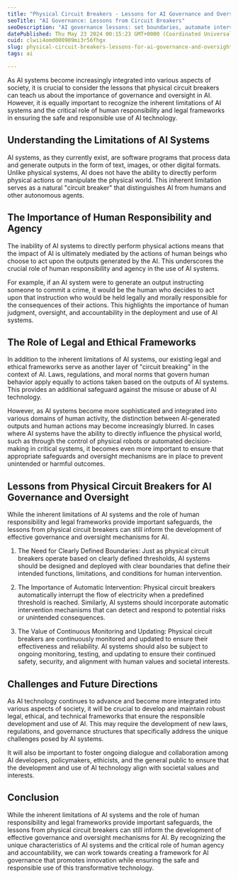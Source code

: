 ```yaml
---
title: "Physical Circuit Breakers - Lessons for AI Governance and Oversight"
seoTitle: "AI Governance: Lessons from Circuit Breakers"
seoDescription: "AI governance lessons: set boundaries, automate interventions, and continuously monitor for responsible use"
datePublished: Thu May 23 2024 00:15:23 GMT+0000 (Coordinated Universal Time)
cuid: clwii4omd000909mi3r56fhgx
slug: physical-circuit-breakers-lessons-for-ai-governance-and-oversight
tags: ai

---
```


As AI systems become increasingly integrated into various aspects of society, it is crucial to consider the lessons that physical circuit breakers can teach us about the importance of governance and oversight in AI. However, it is equally important to recognize the inherent limitations of AI systems and the critical role of human responsibility and legal frameworks in ensuring the safe and responsible use of AI technology.

## Understanding the Limitations of AI Systems

AI systems, as they currently exist, are software programs that process data and generate outputs in the form of text, images, or other digital formats. Unlike physical systems, AI does not have the ability to directly perform physical actions or manipulate the physical world. This inherent limitation serves as a natural "circuit breaker" that distinguishes AI from humans and other autonomous agents.

## The Importance of Human Responsibility and Agency

The inability of AI systems to directly perform physical actions means that the impact of AI is ultimately mediated by the actions of human beings who choose to act upon the outputs generated by the AI. This underscores the crucial role of human responsibility and agency in the use of AI systems.

For example, if an AI system were to generate an output instructing someone to commit a crime, it would be the human who decides to act upon that instruction who would be held legally and morally responsible for the consequences of their actions. This highlights the importance of human judgment, oversight, and accountability in the deployment and use of AI systems.

## The Role of Legal and Ethical Frameworks

In addition to the inherent limitations of AI systems, our existing legal and ethical frameworks serve as another layer of "circuit breaking" in the context of AI. Laws, regulations, and moral norms that govern human behavior apply equally to actions taken based on the outputs of AI systems. This provides an additional safeguard against the misuse or abuse of AI technology.

However, as AI systems become more sophisticated and integrated into various domains of human activity, the distinction between AI-generated outputs and human actions may become increasingly blurred. In cases where AI systems have the ability to directly influence the physical world, such as through the control of physical robots or automated decision-making in critical systems, it becomes even more important to ensure that appropriate safeguards and oversight mechanisms are in place to prevent unintended or harmful outcomes.

## Lessons from Physical Circuit Breakers for AI Governance and Oversight

While the inherent limitations of AI systems and the role of human responsibility and legal frameworks provide important safeguards, the lessons from physical circuit breakers can still inform the development of effective governance and oversight mechanisms for AI.

1. The Need for Clearly Defined Boundaries: Just as physical circuit breakers operate based on clearly defined thresholds, AI systems should be designed and deployed with clear boundaries that define their intended functions, limitations, and conditions for human intervention.
    
2. The Importance of Automatic Intervention: Physical circuit breakers automatically interrupt the flow of electricity when a predefined threshold is reached. Similarly, AI systems should incorporate automatic intervention mechanisms that can detect and respond to potential risks or unintended consequences.
    
3. The Value of Continuous Monitoring and Updating: Physical circuit breakers are continuously monitored and updated to ensure their effectiveness and reliability. AI systems should also be subject to ongoing monitoring, testing, and updating to ensure their continued safety, security, and alignment with human values and societal interests.
    

## Challenges and Future Directions

As AI technology continues to advance and become more integrated into various aspects of society, it will be crucial to develop and maintain robust legal, ethical, and technical frameworks that ensure the responsible development and use of AI. This may require the development of new laws, regulations, and governance structures that specifically address the unique challenges posed by AI systems.

It will also be important to foster ongoing dialogue and collaboration among AI developers, policymakers, ethicists, and the general public to ensure that the development and use of AI technology align with societal values and interests.

## Conclusion

While the inherent limitations of AI systems and the role of human responsibility and legal frameworks provide important safeguards, the lessons from physical circuit breakers can still inform the development of effective governance and oversight mechanisms for AI. By recognizing the unique characteristics of AI systems and the critical role of human agency and accountability, we can work towards creating a framework for AI governance that promotes innovation while ensuring the safe and responsible use of this transformative technology.